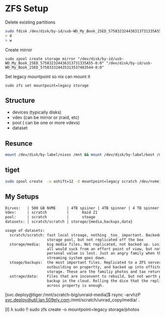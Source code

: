 # ZFS Setup

Delete existing partitions

```bash
sudo fdisk /dev/disk/by-id/usb-WD_My_Book_25ED_575832324436313731335A55-0\:0
> d
> w
```

Create mirror

```
sudo zpool create storage mirror "/dev/disk/by-id/usb-WD_My_Book_25ED_575832324436313731335A55-0:0" "/dev/disk/by-id/usb-WD_My_Book_25ED_575833324435313537483544-0:0"
```

Set legacy mountpoint so nix can mount it

```
sudo zfs set mountpoint=legacy storage
```

## Structure

- devices (typically disks)
- vdev (can be mirror or zraid, etc)
- pool ( can be one or more vdevs)
- dataset

## Resunce

```bash
mount /dev/disk/by-label/nixos /mnt && mount /dev/disk/by-label/boot /mnt/boot && nixos-enter
```

## tiget

```bash
sudo zpool create  -o ashift=12 -O mountpoint=legacy scratch /dev/nvme1n1
```

## My Setups

```txt
Dirves:   | 500 GB NVME     | 4TB spiiner | 4TB spinner | 4 TB spinner |
Vdev:     | scratch         |      Raid Z1                             |
pool:     | scratch         |      stoage                              |
datasets: | scratch/scratch | storage/{media,backups,data}             |

usage of datasets:
  scratch/scratch: fast local stroage, nothing _too_ important. Backedup to
                   storage pool, but not replicated off the box
  storage/media:   big media files. Not replicated, not backed up. Losing it
                   all would suck from an effort point of view, but nothing of
                   personal value is lost. Just an angry family when the
                   streaming system goes down.
  stoage/backups:  the most important files. Replicated to a ZFS server in an
                   outbuilding on propertty, and backed up into offsite
                   storage. These are the familiy photos and tax returns.
  sotrage/data:    Files that are inconvent to rebuild, but not worth paying to
                   backup in the cloud. Rolling the dice that the replication
                   across property is enough.
```

[svc.deploy@tiger:/mnt/scratch-big/unraid-media]$ rsync -arvhzP svc.deploy@util.lan.509ely.com:/mnt/scratch/unrad_copy/media/ .

[I] λ sudo !!
sudo zfs create -o mountpoint=legacy storage/photos
